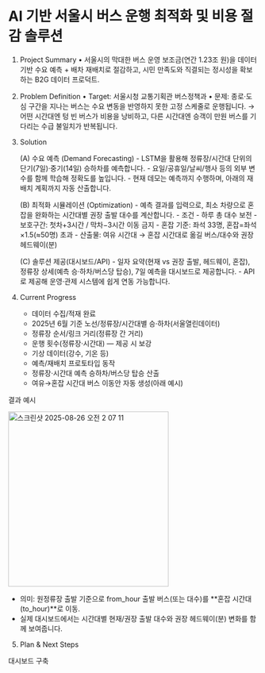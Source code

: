 # AI 기반 서울시 버스 운행 최적화 및 비용 절감 솔루션

1) Project Summary
	•	서울시의 막대한 버스 운영 보조금(연간 1.23조 원)을 데이터 기반 수요 예측 + 배차 재배치로 절감하고, 시민 만족도와 직결되는 정시성을 확보하는 B2G 데이터 프로덕트.

2) Problem Definition
	•	Target: 서울시청 교통기획관 버스정책과
	•	문제: 종로·도심 구간을 지나는 버스는 수요 변동을 반영하지 못한 고정 스케줄로 운행됩니다.
→ 어떤 시간대엔 텅 빈 버스가 비용을 낭비하고, 다른 시간대엔 승객이 만원 버스를 기다리는 수급 불일치가 반복됩니다.

3) Solution

	(A) 수요 예측 (Demand Forecasting)
   		- LSTM을 활용해 정류장/시간대 단위의 단기(7일)·중기(14일) 승하차를 예측합니다.
		- 요일/공휴일/날씨/행사 등의 외부 변수를 함께 학습해 정확도를 높입니다.
   		- 현재 데모는 예측까지 수행하며, 아래의 재배치 계획까지 자동 산출합니다.
	
	(B) 최적화 시뮬레이션 (Optimization)
		- 예측 결과를 입력으로, 최소 차량으로 혼잡을 완화하는 시간대별 권장 출발 대수를 계산합니다.
   		- 조건
   		- 하루 총 대수 보전
   		- 보호구간: 첫차+3시간 / 막차−3시간 이동 금지
   		- 혼잡 기준: 좌석 33명, 혼잡=좌석×1.5(≈50명) 초과
   		- 산출물: 여유 시간대 → 혼잡 시간대로 옮길 버스/대수와 권장 헤드웨이(분)
	
	(C) 솔루션 제공(대시보드/API)
   		- 일자 요약(현재 vs 권장 출발, 헤드웨이, 혼잡), 정류장 상세(예측 승·하차/버스당 탑승), 7일 예측을 대시보드로 제공합니다.
   		- API로 제공해 운영·관제 시스템에 쉽게 연동 가능합니다.


4) Current Progress
	- 데이터 수집/적재 완료
	- 2025년 6월 기준 노선/정류장/시간대별 승·하차(서울열린데이터)
	- 정류장 순서/링크 거리(정류장 간 거리)
	- 운행 횟수(정류장·시간대) — 제공 시 보강
	- 기상 데이터(강수, 기온 등)
	- 예측/재배치 프로토타입 동작
	- 정류장·시간대 예측 승하차/버스당 탑승 산출
	- 여유→혼잡 시간대 버스 이동안 자동 생성(아래 예시)

결과 예시


<img width="323" height="353" alt="스크린샷 2025-08-26 오전 2 07 11" src="https://github.com/user-attachments/assets/de5d8c4a-4d8c-4c0d-9844-d288c9e49628" />

- 의미: 원정류장 출발 기준으로 from_hour 출발 버스(또는 대수)를 **혼잡 시간대(to_hour)**로 이동.
- 실제 대시보드에서는 시간대별 현재/권장 출발 대수와 권장 헤드웨이(분) 변화를 함께 보여줍니다.


5) Plan & Next Steps

대시보드 구축

